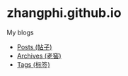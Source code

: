 
#  zhangphi.github.io
My blogs 


* [Posts (帖子)](./posts/) 
* [Archives (老窖)](./archives/)
* [Tags (标签)](./tags/)
